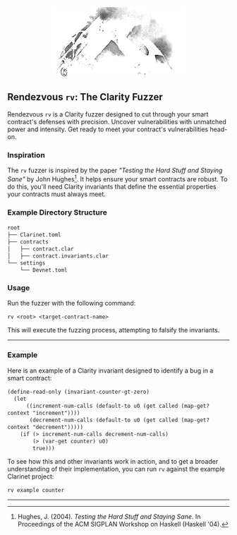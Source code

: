 <div align="center">
<img width="304" src="https://raw.githubusercontent.com/moodmosaic/nikosbaxevanis.com/gh-pages/images/rv.png" />
</div>

## Rendezvous `rv`: The Clarity Fuzzer

Rendezvous `rv` is a Clarity fuzzer designed to cut through your smart contract's defenses with precision. Uncover vulnerabilities with unmatched power and intensity. Get ready to meet your contract's vulnerabilities head-on.

### Inspiration

The `rv` fuzzer is inspired by the paper _"Testing the Hard Stuff and Staying Sane"_ by John Hughes[^1]. It helps ensure your smart contracts are robust. To do this, you'll need Clarity invariants that define the essential properties your contracts must always meet.

### Example Directory Structure

```
root
├── Clarinet.toml
├── contracts
│   ├── contract.clar
│   ├── contract.invariants.clar
└── settings
    └── Devnet.toml
```

### Usage

Run the fuzzer with the following command:

```
rv <root> <target-contract-name>
```

This will execute the fuzzing process, attempting to falsify the invariants.

---

### Example

Here is an example of a Clarity invariant designed to identify a bug in a smart contract:

```clarity
(define-read-only (invariant-counter-gt-zero)
  (let
      ((increment-num-calls (default-to u0 (get called (map-get? context "increment"))))
       (decrement-num-calls (default-to u0 (get called (map-get? context "decrement")))))
    (if (> increment-num-calls decrement-num-calls)
        (> (var-get counter) u0)
        true)))
```

To see how this and other invariants work in action, and to get a broader understanding of their implementation, you can run `rv` against the example Clarinet project:

```
rv example counter
```

---

[^1]: Hughes, J. (2004). _Testing the Hard Stuff and Staying Sane_. In Proceedings of the ACM SIGPLAN Workshop on Haskell (Haskell '04).

